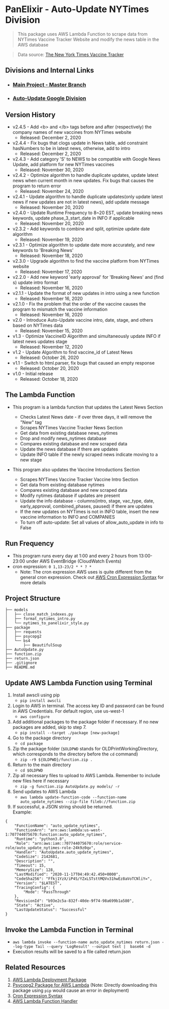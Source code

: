 # PanElixir - Auto-Update NYTimes Division
> This package uses AWS Lambda Function to scrape data from NYTimes Vaccine Tracker Website and modify the news table in the AWS database

> Data source: [The New York Times Vaccine Tracker](https://www.nytimes.com/interactive/2020/science/coronavirus-vaccine-tracker.html)

## **Divisions and Internal Links**
+ ### [Main Project - Master Branch](https://github.com/tonyliunyc/panelixir/tree/master)
+ ### [Auto-Update Google Division](https://github.com/tonyliunyc/panelixir/tree/AutoUpdateGoogle)

## Version History
- v2.4.5 - Add \<b\> and \</b\> tags before and after (respectively) the company names of new vaccines from NYTimes website
    + Released: December 2, 2020
- v2.4.4 - Fix bugs that clogs update in News table, add constraint hasNumbers to be in latest news, otherwise, add to intro
    + Released: December 2, 2020
- v2.4.3 - Add category 'S' to NEWS to be compatible with Google News Update, add platform for new NYTimes vaccines
    + Released: November 30, 2020
- v2.4.2 - Optimize algorithm to handle duplicate updates, update latest news when current month in new updates. Fix bugs that causes the program to return error
    + Released: November 24, 2020
- v2.4.1 - Update algorithm to handle duplicate updates(only update latest news if new updates are not in latest news), add update message
    + Released: November 20, 2020
- v2.4.0 - Update Runtime Frequency to 8~20 EST, update breaking news keywords, update phase_3_start_date in INFO if applicable
    + Released: November 20, 2020
- v2.3.2 - Add keywords to combine and split, optimize update date algorithm 
    + Released: November 19, 2020
- v2.3.1 - Optimize algorithm to update date more accurately, and new keywords to 'Breaking News' 
    + Released: November 18, 2020
- v2.3.0 - Upgrade algorithm to find the vaccine platform from NYTimes website 
    + Released: November 17, 2020
- v2.2.0 - Add new keyword 'early approval' for 'Breaking News' and (find <br>s) update intro format
    + Released: November 16, 2020
- v2.1.1 - Update the format of new updates in intro using a new function 
    + Released: November 16, 2020
- v2.1.0 - Fix the problem that the order of the vaccine causes the program to mismatch the vaccine information 
    + Released: November 16, 2020
- v2.0 - Introduce Auto-Update vaccine intro, date, stage, and others based on NYTimes data
    + Released: November 15, 2020
- v1.3 - Optimize VaccineID Algorithm and simultaneously update INFO if latest news updates stage
    + Released: November 12, 2020
- v1.2 - Update Algorithm to find vaccine_id of Latest News 
    + Released: October 26, 2020
- v1.1 - Switch to html.parser, fix bugs that caused an empty response 
    + Released: October 20, 2020
- v1.0 - Initial release 
    + Released: October 18, 2020

## The Lambda Function
- This program is a lambda function that updates the Latest News Section
    - Checks Latest News date - if over three days, it will remove the "New" tag
    - Scrapes NYTimes Vaccine Tracker News Section
    - Get data from existing database news_nytimes
    - Drop and modify news_nytimes database
    - Compares existing database and new scraped data
    - Update the news database if there are updates
    - Update INFO table if the newly scraped news indicate moving to a new stage
    
- This program also updates the Vaccine Introductions Section
    - Scrapes NYTimes Vaccine Tracker Vaccine Intro Section
    - Get data from existing database nytimes
    - Compares existing database and new scraped data
    - Modify nytimes database if updates are present
    - Update the info database - columns(intro, stage, vac_type, date, early_approval, combined_phases, paused) if there are updates
    - If the new updates on NYTimes is not in INFO table, insert the new vaccine information to INFO and COMPANIES
    - To turn off auto-update: Set all values of allow_auto_update in info to False

## Run Frequency
- This program runs every day at 1:00 and every 2 hours from 13:00-23:00 under AWS EventBridge (CloudWatch Events)
- cron expression: `0 1,13-23/2 * * ? *`
    + Note: The cron expression AWS uses is quite different from the general cron expression. Check out [AWS Cron Expression Syntax](https://docs.aws.amazon.com/AmazonCloudWatch/latest/events/ScheduledEvents.html) for more details

## Project Structure
```
├── models
│   ├── close_match_indexes.py
│   ├── format_nytimes_intro.py
│   └── nytimes_to_panelixir_style.py
├── package
│   ├── requests
│   ├── psycopg2
│   └── bs4
│       ├── BeautifulSoup
├── AutoUpdate.py
├── function.zip
├── return.json
├── .gitignore
├── README.md
```

## Update AWS Lambda Function using Terminal
1. Install awscli using pip 
    + `pip install awscli`
2. Login to AWS in terminal. The access key ID and password can be found in AWS Credentials. For default region, use us-west-1
    + `aws configure`
3. Add additional packages to the package folder if necessary. If no new packages are added, skip to step 7.
    + `pip install --target ./package [new-package]`
4. Go to the package directory
    + `cd package`
5. Zip the package folder (`$OLDPWD` stands for OLDPrintWorkingDirectory, which corresponds to the directory before the `cd` command)
    + `zip -r9 ${OLDPWD}/function.zip .`
6. Return to the main directory
    + `cd $OLDPWD`
7. Zip all necessary files to upload to AWS Lambda. Remember to include new files here if necessary
    + `zip -g function.zip AutoUpdate.py models/ -r`
8. Send updates to AWS Lambda
    + `aws lambda update-function-code --function-name auto_update_nytimes --zip-file fileb://function.zip`
9. If successful, a JSON string should be returned. <br>
Example: 
```
{
    "FunctionName": "auto_update_nytimes",
    "FunctionArn": "arn:aws:lambda:us-west-1:707744075670:function:auto_update_nytimes",
    "Runtime": "python3.8",
    "Role": "arn:aws:iam::707744075670:role/service-role/auto_update_nytimes-role-24k9z0qv",
    "Handler": "AutoUpdate.auto_update_nytimes",
    "CodeSize": 2142681,
    "Description": "",
    "Timeout": 15,
    "MemorySize": 128,
    "LastModified": "2020-11-17T04:49:42.450+0000",
    "CodeSha256": "Ffkj1YzX/iP4S/YZxLSTsttMQVv31hwEz8aVoTCNliY=",
    "Version": "$LATEST",
    "TracingConfig": {
        "Mode": "PassThrough"
    },
    "RevisionId": "b93e2c5a-832f-40de-9f74-98a699b1a580",
    "State": "Active",
    "LastUpdateStatus": "Successful"
}

```

## Invoke the Lambda Function in Terminal
+ `aws lambda invoke --function-name auto_update_nytimes return.json --log-type Tail --query 'LogResult' --output text |  base64 -d`
+ Execution results will be saved to a file called return.json


## Related Resources
1. [AWS Lambda Deployment Package](https://docs.aws.amazon.com/lambda/latest/dg/python-package.html)
2. [Psycopg2 Package for AWS Lambda](https://github.com/jkehler/awslambda-psycopg2) (Note: Directly downloading this package using `pip` would cause an error in deployment)
3. [Cron Expression Syntax](https://docs.aws.amazon.com/AmazonCloudWatch/latest/events/ScheduledEvents.html)
4. [AWS Lambda Function Handler](https://docs.aws.amazon.com/lambda/latest/dg/python-handler.html)
